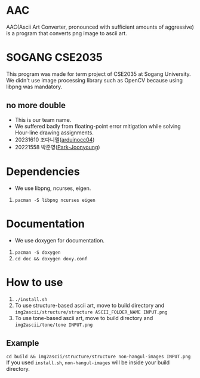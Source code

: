 # AAC
AAC(Ascii Art Converter, pronounced with sufficient amounts of aggressive) is a program that converts png image to ascii art.

# SOGANG CSE2035
This program was made for term project of CSE2035 at Sogang University.   
We didn't use image processing library such as OpenCV because using libpng was mandatory.
## no more double
- This is our team name.
- We suffered badly from floating-point error mitigation while solving Hour-line drawing assignments.
- 20231610 조다니엘([arduinocc04](https://github.com/arduinocc04))
- 20221558 박준영([Park-Joonyoung](https://github.com/Park-Joonyoung))

# Dependencies
- We use libpng, ncurses, eigen.  
1. `pacman -S libpng ncurses eigen`

# Documentation
- We use doxygen for documentation.
1. `pacman -S doxygen`
2. `cd doc && doxygen doxy.conf`

# How to use
1. `./install.sh`
2. To use structure-based ascii art, move to build directory and `img2ascii/structure/structure ASCII_FOLDER_NAME INPUT.png`
3. To use tone-based ascii art, move to build directory and `img2ascii/tone/tone INPUT.png`
## Example
`cd build && img2ascii/structure/structure non-hangul-images INPUT.png`  
If you used `install.sh`, `non-hangul-images` will be inside your build directory.
